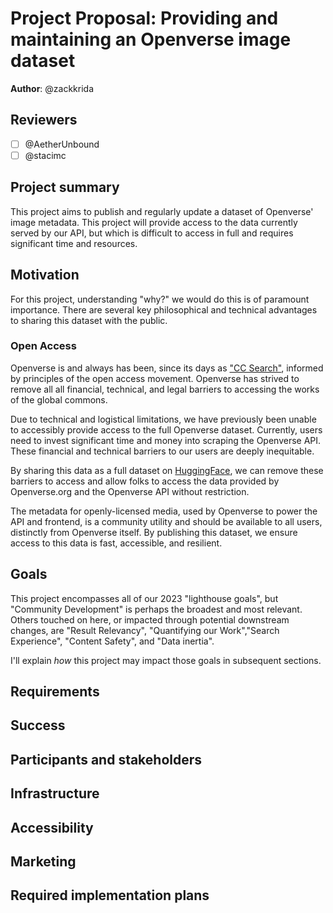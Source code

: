 # Project Proposal: Providing and maintaining an Openverse image dataset

**Author**: @zackkrida

## Reviewers

<!-- Choose two people at your discretion who make sense to review this based on their existing expertise. Check in to make sure folks aren't currently reviewing more than one other proposal or RFC. -->

- [ ] @AetherUnbound
- [ ] @stacimc

## Project summary

This project aims to publish and regularly update a dataset of Openverse' image
metadata. This project will provide access to the data currently served by our
API, but which is difficult to access in full and requires significant time and
resources.

## Motivation

For this project, understanding "why?" we would do this is of paramount
importance. There are several key philosophical and technical advantages to
sharing this dataset with the public.

### Open Access

Openverse is and always has been, since its days as
["CC Search"](https://creativecommons.org/2021/12/13/dear-users-of-cc-search-welcome-to-openverse/),
informed by principles of the open access movement. Openverse has strived to
remove all all financial, technical, and legal barriers to accessing the works
of the global commons.

Due to technical and logistical limitations, we have previously been unable to
accessibly provide access to the full Openverse dataset. Currently, users need
to invest significant time and money into scraping the Openverse API. These
financial and technical barriers to our users are deeply inequitable.

By sharing this data as a full dataset on
[HuggingFace](https://huggingface.co/datasets), we can remove these barriers to
access and allow folks to access the data provided by Openverse.org and the
Openverse API without restriction.

The metadata for openly-licensed media, used by Openverse to power the API and
frontend, is a community utility and should be available to all users,
distinctly from Openverse itself. By publishing this dataset, we ensure access
to this data is fast, accessible, and resilient.

## Goals

<!-- Which yearly goal does this project advance? -->

This project encompasses all of our 2023 "lighthouse goals", but "Community
Development" is perhaps the broadest and most relevant. Others touched on here,
or impacted through potential downstream changes, are "Result Relevancy",
"Quantifying our Work","Search Experience", "Content Safety", and "Data
inertia".

I'll explain _how_ this project may impact those goals in subsequent sections.

## Requirements

<!-- Detailed descriptions of the features required for the project. Include user stories if you feel they'd be helpful, but focus on describing a specification for how the feature would work with an eye towards edge cases. -->

## Success

<!-- How do we measure the success of the project? How do we know our ideas worked? -->

## Participants and stakeholders

<!-- Who is working on the project and who are the external stakeholders, if any? Consider the lead, implementers, designers, and other stakeholders who have a say in how the project goes. -->

## Infrastructure

<!-- What infrastructural considerations need to be made for this project? If there are none, say so explicitly rather than deleting the section. -->

## Accessibility

<!-- Are there specific accessibility concerns relevant to this project? Do you expect new UI elements that would need particular care to ensure they're implemented in an accessible way? Consider also low-spec device and slow internet accessibility, if relevant. -->

## Marketing

<!-- Are there potential marketing opportunities that we'd need to coordinate with the community to accomplish? If there are none, say so explicitly rather than deleting the section. -->

## Required implementation plans

<!-- What are the required implementation plans? Consider if they should be split per level of the stack or per feature. -->
